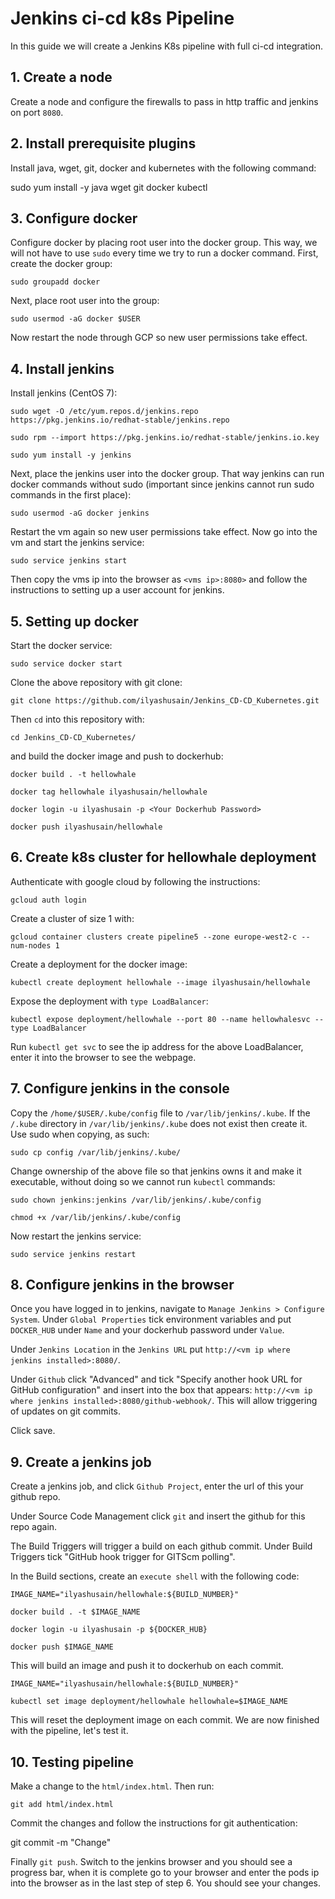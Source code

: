 # Jenkins ci-cd k8s Pipeline

In this guide we will create a Jenkins K8s pipeline with full ci-cd integration.

## 1. Create a node

Create a node and configure the firewalls to pass in http traffic and jenkins on port ```8080```.

## 2. Install prerequisite plugins

Install java, wget, git, docker and kubernetes with the following command:

sudo yum install -y java wget git docker kubectl

## 3. Configure docker

Configure docker by placing root user into the docker group. This way, we will not have to use ```sudo``` every time we try to run a docker command. First, create the docker group:

```sudo groupadd docker```

Next, place root user into the group:

```sudo usermod -aG docker $USER```

Now restart the node through GCP so new user permissions take effect.

## 4. Install jenkins

Install jenkins (CentOS 7):

```sudo wget -O /etc/yum.repos.d/jenkins.repo https://pkg.jenkins.io/redhat-stable/jenkins.repo```

```sudo rpm --import https://pkg.jenkins.io/redhat-stable/jenkins.io.key```

```sudo yum install -y jenkins```

Next, place the jenkins user into the docker group. That way jenkins can run docker commands without sudo (important since jenkins cannot run sudo commands in the first place):

```sudo usermod -aG docker jenkins```

Restart the vm again so new user permissions take effect. Now go into the vm and start the jenkins service:

```sudo service jenkins start```

Then copy the vms ip into the browser as ```<vms ip>:8080>``` and follow the instructions to setting up a user account for jenkins.

## 5. Setting up docker

Start the docker service:

```sudo service docker start```

Clone the above repository with git clone:

```git clone https://github.com/ilyashusain/Jenkins_CD-CD_Kubernetes.git```

Then ```cd``` into this repository with:

```cd Jenkins_CD-CD_Kubernetes/```

and build the docker image and push to dockerhub:

```docker build . -t hellowhale```

```docker tag hellowhale ilyashusain/hellowhale```

```docker login -u ilyashusain -p <Your Dockerhub Password>```

```docker push ilyashusain/hellowhale```

## 6. Create k8s cluster for hellowhale deployment

Authenticate with google cloud by following the instructions:

```gcloud auth login```

Create a cluster of size 1 with:

```gcloud container clusters create pipeline5 --zone europe-west2-c --num-nodes 1```

Create a deployment for the docker image:

```kubectl create deployment hellowhale --image ilyashusain/hellowhale```

Expose the deployment with ```type LoadBalancer```:

```kubectl expose deployment/hellowhale --port 80 --name hellowhalesvc --type LoadBalancer```

Run ```kubectl get svc``` to see the ip address for the above LoadBalancer, enter it into the browser to see the webpage.

## 7. Configure jenkins in the console

Copy the ```/home/$USER/.kube/config``` file to ```/var/lib/jenkins/.kube```. If the ```/.kube``` directory in ```/var/lib/jenkins/.kube``` does not exist then create it. Use sudo when copying, as such:

```sudo cp config /var/lib/jenkins/.kube/```

Change ownership of the above file so that jenkins owns it and make it executable, without doing so we cannot run ```kubectl``` commands:

```sudo chown jenkins:jenkins /var/lib/jenkins/.kube/config```

```chmod +x /var/lib/jenkins/.kube/config ```

Now restart the jenkins service:

```sudo service jenkins restart```

## 8. Configure jenkins in the browser

Once you have logged in to jenkins, navigate to ```Manage Jenkins > Configure System```. Under ```Global Properties``` tick environment variables and put ```DOCKER_HUB``` under ```Name``` and your dockerhub password under ```Value```.

Under ```Jenkins Location``` in the ```Jenkins URL``` put ```http://<vm ip where jenkins installed>:8080/```.

Under ```Github``` click "Advanced" and tick "Specify another hook URL for GitHub configuration" and insert into the box that appears:
```http://<vm ip where jenkins installed>:8080/github-webhook/```. This will allow triggering of updates on git commits.

Click save.

## 9. Create a jenkins job

Create a jenkins job, and click ```Github Project```, enter the url of this your github repo.

Under Source Code Management click ```git``` and insert the github for this repo again.

The Build Triggers will trigger a build on each github commit. Under Build Triggers tick "GitHub hook trigger for GITScm polling".

In the Build sections, create an ```execute shell``` with the following code:

```IMAGE_NAME="ilyashusain/hellowhale:${BUILD_NUMBER}"```

```docker build . -t $IMAGE_NAME```

```docker login -u ilyashusain -p ${DOCKER_HUB}```

```docker push $IMAGE_NAME```

This will build an image and push it to dockerhub on each commit.

```IMAGE_NAME="ilyashusain/hellowhale:${BUILD_NUMBER}"```

```kubectl set image deployment/hellowhale hellowhale=$IMAGE_NAME```

This will reset the deployment image on each commit. We are now finished with the pipeline, let's test it.

## 10. Testing pipeline

Make a change to the ```html/index.html```. Then run:

```git add html/index.html```

Commit the changes and follow the instructions for git authentication:

git commit -m "Change"

Finally ```git push```. Switch to the jenkins browser and you should see a progress bar, when it is complete go to your browser and enter the pods ip into the browser as in the last step of step 6. You should see your changes.


